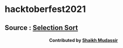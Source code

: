 # hacktoberfest2021

## Source : [Selection Sort](https://www.geeksforgeeks.org/selection-sort/)

<div align="center"><h4>Contributed by <a href="https://github.com/shaikhmudassir">Shaikh Mudassir</a></h4></div>
